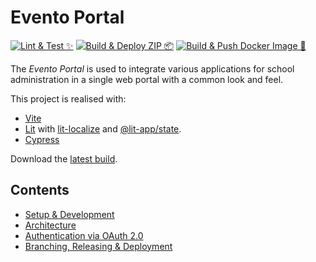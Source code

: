 # Evento Portal

[![Lint & Test ✨](https://github.com/bkd-mba-fbi/evento-portal/actions/workflows/test.yml/badge.svg?branch=main)](https://github.com/bkd-mba-fbi/evento-portal/actions/workflows/test.yml)
[![Build & Deploy ZIP 📦](https://github.com/bkd-mba-fbi/evento-portal/actions/workflows/zip.yml/badge.svg?branch=main)](https://github.com/bkd-mba-fbi/evento-portal/actions/workflows/zip.yml)
[![Build & Push Docker Image 🚀](https://github.com/bkd-mba-fbi/evento-portal/actions/workflows/docker.yml/badge.svg)](https://github.com/bkd-mba-fbi/evento-portal/actions/workflows/docker.yml)

The _Evento Portal_ is used to integrate various applications for school administration in a single web portal with a common look and feel.

This project is realised with:

- [Vite](https://vitejs.dev/)
- [Lit](https://lit.dev/) with [lit-localize](https://lit.dev/docs/localization/overview/) and [@lit-app/state](https://github.com/lit-apps/lit-app/tree/main/packages/state).
- [Cypress](https://www.cypress.io/)

Download the [latest build](https://bkd-mba-fbi.github.io/evento-portal/evento-portal.zip).

## Contents

- [Setup & Development](./doc/development.md)
- [Architecture](./doc/architecture.md)
- [Authentication via OAuth 2.0](./doc/auth.md)
- [Branching, Releasing & Deployment](./doc/releasing.md)
